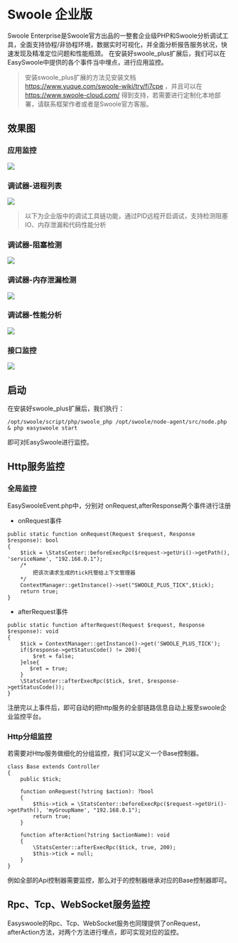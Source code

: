 # Swoole 企业版

Swoole Enterprise是Swoole官方出品的一整套企业级PHP和Swoole分析调试工具，全面支持协程/非协程环境，数据实时可视化，并全面分析报告服务状况，快速发现及精准定位问题和性能瓶颈。
在安装好swoole_plus扩展后，我们可以在EasySwoole中提供的各个事件当中埋点，进行应用监控。

> 安装swoole_plus扩展的方法见安装文档 https://www.yuque.com/swoole-wiki/try/fi7cpe ，并且可以在 https://www.swoole-cloud.com/ 得到支持，若需要进行定制化本地部署，请联系框架作者或者是Swoole官方客服。

## 效果图

### 应用监控
![](./../Resource/SwoolePlus/img3.png)

### 调试器-进程列表
![](./../Resource/SwoolePlus/img1.png)

> 以下为企业版中的调试工具链功能，通过PID远程开启调试，支持检测阻塞IO、内存泄漏和代码性能分析

### 调试器-阻塞检测
![](./../Resource/SwoolePlus/img4.png)

### 调试器-内存泄漏检测
![](./../Resource/SwoolePlus/img6.png)

### 调试器-性能分析
![](./../Resource/SwoolePlus/img5.png)

### 接口监控
![](./../Resource/SwoolePlus/img2.png)


## 启动

在安装好swoole_plus扩展后，我们执行：
```
/opt/swoole/script/php/swoole_php /opt/swoole/node-agent/src/node.php & php easyswoole start
```
即可对EasySwoole进行监控。

## Http服务监控

### 全局监控

EasySwooleEvent.php中，分别对 onRequest,afterResponse两个事件进行注册

- onRequest事件

```
public static function onRequest(Request $request, Response $response): bool
{
    $tick = \StatsCenter::beforeExecRpc($request->getUri()->getPath(), 'serviceName', "192.168.0.1");
    /*
        把该次请求生成的tick托管给上下文管理器
    */
    ContextManager::getInstance()->set("SWOOLE_PLUS_TICK",$tick);
    return true;
}
```
- afterRequest事件

```
public static function afterRequest(Request $request, Response $response): void
{
    $tick = ContextManager::getInstance()->get('SWOOLE_PLUS_TICK');
    if($response->getStatusCode() != 200){
        $ret = false;
    }else{
       $ret = true;
    }
    \StatsCenter::afterExecRpc($tick, $ret, $response->getStatusCode());
}
```

注册完以上事件后，即可自动的把http服务的全部链路信息自动上报至swoole企业监控平台。


### Http分组监控

若需要对Http服务做细化的分组监控，我们可以定义一个Base控制器。
```
class Base extends Controller
{
    public $tick;
    
    function onRequest(?string $action): ?bool
    {
        $this->tick = \StatsCenter::beforeExecRpc($request->getUri()->getPath(), 'myGroupName', "192.168.0.1");
        return true;
    }
    
    function afterAction(?string $actionName): void
    {
        \StatsCenter::afterExecRpc($tick, true, 200);
        $this->tick = null;
    }
}
```

例如全部的Api控制器需要监控，那么对于的控制器继承对应的Base控制器即可。


## Rpc、Tcp、WebSocket服务监控

Easyswoole的Rpc、Tcp、WebSocket服务也同理提供了onRequest，afterAction方法，对两个方法进行埋点，即可实现对应的监控。
